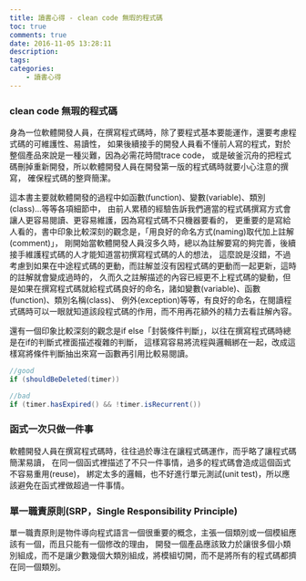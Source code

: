 ```yaml
---
title: 讀書心得 - clean code 無瑕的程式碼
toc: true
comments: true
date: 2016-11-05 13:28:11
description:
tags:
categories:
    - 讀書心得
---
```

### clean code 無瑕的程式碼

身為一位軟體開發人員，在撰寫程式碼時，除了要程式基本要能運作，還要考慮程式碼的可維護性、易讀性，
如果後續接手的開發人員看不懂前人寫的程式，對於整個產品來說是一種災難，因為必需花時間trace code，
或是破釜沉舟的把程式碼刪掉重新開發，所以軟體開發人員在開發第一版的程式碼時就要小心注意的撰寫，
確保程式碼的整齊簡潔。

這本書主要就軟體開發的過程中如函數(function)、變數(variable)、類別(class)...等等各項細節中，
由前人累積的經驗告訴我們適當的程式碼撰寫方式會讓人更容易閱讀、更容易維護，因為寫程式碼不只機器要看的，
更重要的是寫給人看的，書中印象比較深刻的觀念是，「用良好的命名方式(naming)取代加上註解(comment)」，
剛開始當軟體開發人員沒多久時，總以為註解要寫的夠完善，後續接手維護程式碼的人才能知道當初撰寫程式碼的人的想法，
這麼說是沒錯，不過考慮到如果在中途程式碼的更動，而註解並沒有因程式碼的更動而一起更新，這時的註解就會變成過時的，
久而久之註解描述的內容已經更不上程式碼的變動，但是如果在撰寫程式碼就給程式碼良好的命名，諸如變數(variable)、函數(function)、類別名稱(class)、
例外(exception)等等，有良好的命名，在閱讀程式碼時可以一眼就知道該段程式碼的作用，而不用再花額外的精力去看註解內容。

還有一個印象比較深刻的觀念是if else「封裝條件判斷」，以往在撰寫程式碼時總是在if的判斷式裡面描述複雜的判斷，
這樣寫容易將流程與邏輯綁在一起，改成這樣寫將條件判斷抽出來寫一函數再引用比較易閱讀。

```java
//good
if (shouldBeDeleted(timer))

//bad
if (timer.hasExpired() && !timer.isRecurrent())
```

### 函式一次只做一件事

軟體開發人員在撰寫程式碼時，往往過於專注在讓程式碼運作，而乎略了讓程式碼簡潔易讀，
在同一個函式裡描述了不只一件事情，過多的程式碼會造成這個函式不容易重用(reuse)，
綁定太多的邏輯，也不好進行單元測試(unit test)，所以應該避免在函式裡做超過一件事情。

### 單一職責原則(SRP，Single Responsibility Principle)

單一職責原則是物件導向程式語言一個很重要的概念，主張一個類別或一個模組應該有一個，而且只能有一個修改的理由，
開發一個產品應該致力於讓很多個小類別組成，而不是讓少數幾個大類別組成，將模組切開，而不是將所有的程式碼都擠在同一個類別。
